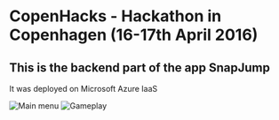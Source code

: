 # CopenHacks - Hackathon in Copenhagen (16-17th April 2016)

## This is the backend part of the app SnapJump

It was deployed on Microsoft Azure IaaS

![Main menu](https://github.com/Dalimil/CopenHacks/screenshots/blob/master/menu.jpg)
![Gameplay](https://github.com/Dalimil/CopenHacks/screenshots/blob/master/gameplay.jpg)
